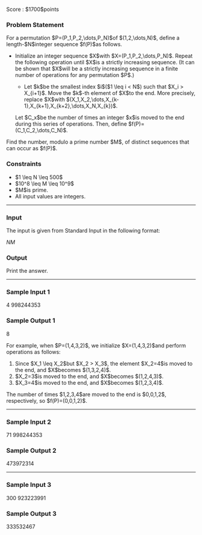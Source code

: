 
<div>

<span>

<span>

<p>
Score : $1700$points
</p>

<div>

<section>

### **Problem Statement**

<p>
For a permutation $P=(P_1,P_2,\dots,P_N)$of $(1,2,\dots,N)$, define a length-$N$integer sequence $f(P)$as follows.
</p>

<ul>

<li>

<p>
Initialize an integer sequence $X$with $X=(P_1,P_2,\dots,P_N)$. Repeat the following operation until $X$is a strictly increasing sequence. (It can be shown that $X$will be a strictly increasing sequence in a finite number of operations for any permutation $P$.)
</p>

<ul>

<li>
Let $k$be the smallest index $i$($1 \leq i < N$) such that $X_i > X_{i+1}$. Move the $k$-th element of $X$to the end. More precisely, replace $X$with $(X_1,X_2,\dots,X_{k-1},X_{k+1},X_{k+2},\dots,X_N,X_{k})$.
</li>

</ul>

<p>
Let $C_x$be the number of times an integer $x$is moved to the end during this series of operations. Then, define $f(P)=(C_1,C_2,\dots,C_N)$.
</p>

</li>

</ul>

<p>
Find the number, modulo a prime number $M$, of distinct sequences that can occur as $f(P)$.
</p>

</section>

</div>

<div>

<section>

### **Constraints**

<ul>

<li>
$1 \leq N \leq 500$
</li>

<li>
$10^8 \leq M \leq 10^9$
</li>

<li>
$M$is prime.
</li>

<li>
All input values are integers.
</li>

</ul>

</section>

</div>

---

<div>

<div>

<section>

### **Input**

<p>
The input is given from Standard Input in the following format:
</p>

<div>

$N$$M$
</div>

</section>

</div>

<div>

<section>

### **Output**

<p>
Print the answer.
</p>

</section>

</div>

</div>

---

<div>

<section>

### **Sample Input 1**

<div>

4 998244353

</div>

</section>

</div>

<div>

<section>

### **Sample Output 1**

<div>

8

</div>

<p>
For example, when $P=(1,4,3,2)$, we initialize $X=(1,4,3,2)$and perform operations as follows:
</p>

<ol>

<li>
Since $X_1 \leq X_2$but $X_2 > X_3$, the element $X_2=4$is moved to the end, and $X$becomes $(1,3,2,4)$.
</li>

<li>
$X_2=3$is moved to the end, and $X$becomes $(1,2,4,3)$.
</li>

<li>
$X_3=4$is moved to the end, and $X$becomes $(1,2,3,4)$.
</li>

</ol>

<p>
The number of times $1,2,3,4$are moved to the end is $0,0,1,2$, respectively, so $f(P)=(0,0,1,2)$.
</p>

</section>

</div>

---

<div>

<section>

### **Sample Input 2**

<div>

71 998244353

</div>

</section>

</div>

<div>

<section>

### **Sample Output 2**

<div>

473972314

</div>

</section>

</div>

---

<div>

<section>

### **Sample Input 3**

<div>

300 923223991

</div>

</section>

</div>

<div>

<section>

### **Sample Output 3**

<div>

333532467

</div>

</section>

</div>

</span>

</span>

</div>
